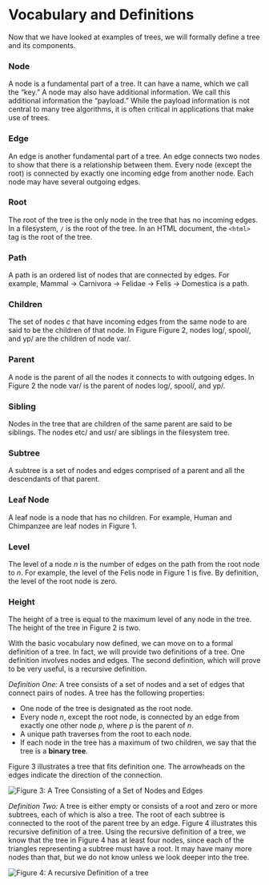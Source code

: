 Vocabulary and Definitions
==========================

Now that we have looked at examples of trees, we will formally define a
tree and its components.

### Node

A node is a fundamental part of a tree. It can have a name, which we
    call the “key.” A node may also have additional information. We call
    this additional information the “payload.” While the payload
    information is not central to many tree algorithms, it is often
    critical in applications that make use of trees.

### Edge

An edge is another fundamental part of a tree. An edge connects two
    nodes to show that there is a relationship between them. Every node
    (except the root) is connected by exactly one incoming edge from
    another node. Each node may have several outgoing edges.

### Root

The root of the tree is the only node in the tree that has no
    incoming edges. In a filesystem, `/` is the root of the tree. In an HTML document, the `<html>` tag is the root of the tree.

### Path

A path is an ordered list of nodes that are connected by edges. For
    example, Mammal $\rightarrow$ Carnivora $\rightarrow$ Felidae
    $\rightarrow$ Felis $\rightarrow$ Domestica is a path.

### Children

The set of nodes $c$ that have incoming edges from the same node to
    are said to be the children of that node. In Figure
    Figure 2, nodes log/, spool/, and yp/ are the
    children of node var/.

### Parent

A node is the parent of all the nodes it connects to with
    outgoing edges. In Figure 2 the node var/ is
    the parent of nodes log/, spool/, and yp/.

### Sibling

Nodes in the tree that are children of the same parent are said to
    be siblings. The nodes etc/ and usr/ are siblings in the
    filesystem tree.

### Subtree

A subtree is a set of nodes and edges comprised of a parent and all
    the descendants of that parent.

### Leaf Node

A leaf node is a node that has no children. For example, Human and
    Chimpanzee are leaf nodes in Figure 1.

### Level

The level of a node $n$ is the number of edges on the path from the
    root node to $n$. For example, the level of the Felis node in
    Figure 1 is five. By definition, the level of
    the root node is zero.

### Height

The height of a tree is equal to the maximum level of any node in
    the tree. The height of the tree in Figure 2
    is two.

With the basic vocabulary now defined, we can move on to a formal
definition of a tree. In fact, we will provide two definitions of a
tree. One definition involves nodes and edges. The second definition,
which will prove to be very useful, is a recursive definition.

*Definition One:* A tree consists of a set of nodes and a set of edges
that connect pairs of nodes. A tree has the following properties:

-   One node of the tree is designated as the root node.
-   Every node $n$, except the root node, is connected by an edge from
    exactly one other node $p$, where $p$ is the parent of $n$.
-   A unique path traverses from the root to each node.
-   If each node in the tree has a maximum of two children, we say that
    the tree is a **binary tree**.

Figure 3 illustrates a tree that fits
definition one. The arrowheads on the edges indicate the direction of
the connection.

![Figure 3: A Tree Consisting of a Set of Nodes and
Edges](Figures/treedef1.png)

*Definition Two:* A tree is either empty or consists of a root and zero
or more subtrees, each of which is also a tree. The root of each subtree
is connected to the root of the parent tree by an edge.
Figure 4 illustrates this recursive
definition of a tree. Using the recursive definition of a tree, we know
that the tree in Figure 4 has at least four
nodes, since each of the triangles representing a subtree must have a
root. It may have many more nodes than that, but we do not know unless
we look deeper into the tree.

![Figure 4: A recursive Definition of a
tree](Figures/TreeDefRecursive.png)

